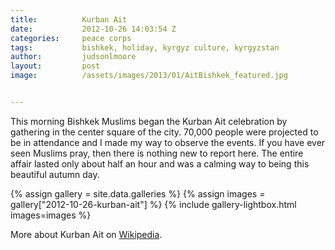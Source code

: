 ```yaml
---
title:			Kurban Ait
date:			2012-10-26 14:03:54 Z
categories:		peace corps
tags:			bishkek, holiday, kyrgyz culture, kyrgyzstan
author:			judsonlmoore
layout:			post
image:			/assets/images/2013/01/AitBishkek_featured.jpg


---
```


This morning Bishkek Muslims began the Kurban Ait celebration by gathering in the center square of the city. 70,000 people were projected to be in attendance and I made my way to observe the events. If you have ever seen Muslims pray, then there is nothing new to report here. The entire affair lasted only about half an hour and was a calming way to being this beautiful autumn day.

{% assign gallery = site.data.galleries %}
{% assign images = gallery["2012-10-26-kurban-ait"] %}
{% include gallery-lightbox.html images=images %}

More about Kurban Ait on [Wikipedia](https://en.wikipedia.org/wiki/Kurban_Ait).
